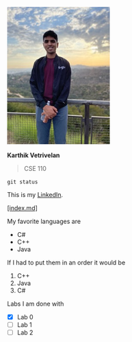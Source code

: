 ![image](Picture.jpeg)

**Karthik Vetrivelan**

> CSE 110

```
git status

```
This is my [LinkedIn](https://www.linkedin.com/in/karthikvetrivelan/).

[[index.md]](README.md)

My favorite languages are
- C#
- C++
- Java


If I had to put them in an order it would be

1. C++
2. Java
3. C#

Labs I am done with

- [x] Lab 0
- [ ] Lab 1
- [ ] Lab 2